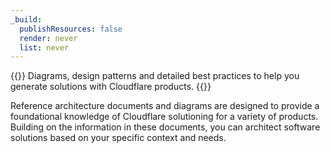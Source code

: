 ```yaml
---
_build:
  publishResources: false
  render: never
  list: never
---
```


{{<description>}}
Diagrams, design patterns and detailed best practices to help you generate solutions with Cloudflare products.
{{</description>}}
 
Reference architecture documents and diagrams are designed to provide a foundational knowledge of Cloudflare solutioning for a variety of products. Building on the information in these documents, you can architect software solutions based on your specific context and needs.